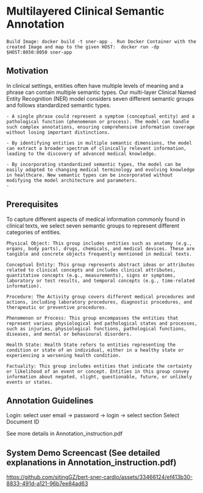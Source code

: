 # Multilayered Clinical Semantic Annotation 

 ` Build Image: docker build -t sner-app . `
 ` Run Docker Container with the created Image and map to the given HOST:  docker run -dp $HOST:8050:8050 sner-app`

## Motivation
In clinical settings, entities often have multiple levels of meaning and a phrase can contain multiple semantic types. Our multi-layer Clinical Named Entity Recognition (NER) model considers seven different semantic groups and follows standardized semantic types. 

    - A single phrase could represent a symptom (conceptual entity) and a pathological function (phenomenon or process). The model can handle such complex annotations, ensuring comprehensive information coverage without losing important distinctions.
  
    - By identifying entities in multiple semantic dimensions, the model can extract a broader spectrum of clinically relevant information, leading to the discovery of advanced medical knowledge.
  
    - By incorporating standardized semantic types, the model can be easily adapted to changing medical terminology and evolving knowledge in healthcare. New semantic types can be incorporated without modifying the model architecture and parameters.
    - 
   

## Prerequisites
To capture different aspects of medical information commonly found in clinical texts, we select seven semantic groups to represent different categories of entities.
    
    Physical Object: This group includes entities such as anatomy (e.g., organs, body parts), drugs, chemicals, and medical devices. These are tangible and concrete objects frequently mentioned in medical texts.

    Conceptual Entity: This group represents abstract ideas or attributes related to clinical concepts and includes clinical attributes, quantitative concepts (e.g., measurements), signs or symptoms, laboratory or test results, and temporal concepts (e.g., time-related information).

    Procedure: The Activity group covers different medical procedures and actions, including laboratory procedures, diagnostic procedures, and therapeutic or preventive procedures.

    Phenomenon or Process: This group encompasses the entities that represent various physiological and pathological states and processes, such as injuries, physiological functions, pathological functions, diseases, and mental or behavioural disorders. 

    Health State: Health State refers to entities representing the condition or state of an individual, either in a healthy state or experiencing a worsening health condition.

    Factuality: This group includes entities that indicate the certainty or likelihood of an event or concept. Entities in this group convey information about negated, slight, questionable, future, or unlikely events or states.


## Annotation Guidelines

Login: select user email -> password -> login -> select section
Select Document ID

See more details in Annotation_instruction.pdf

## System Demo Screencast (See detailed explanations in Annotation_instruction.pdf)

https://github.com/sitingGZ/bert-sner-cardio/assets/33466124/ef413b30-8833-491d-a121-96b7ee84ad63


